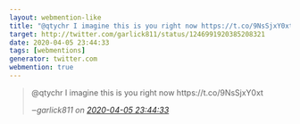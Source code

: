 ```yaml
---
layout: webmention-like
title: "@qtychr I imagine this is you right now https://t.co/9NsSjxY0xt"
target: http://twitter.com/garlick811/status/1246991920385208321
date: 2020-04-05 23:44:33
tags: [webmentions]
generator: twitter.com
webmention: true
---
```




<blockquote class="external-citation">
  <p>
    @qtychr I imagine this is you right now https://t.co/9NsSjxY0xt
  </p>
  <cite>‒<span class="p-author p-name">garlick811</span>
    on
    <a href="http://twitter.com/garlick811/status/1246991920385208321" rel="external nofollow" target="_blank">2020-04-05 23:44:33</a>
  </cite>
</blockquote>



